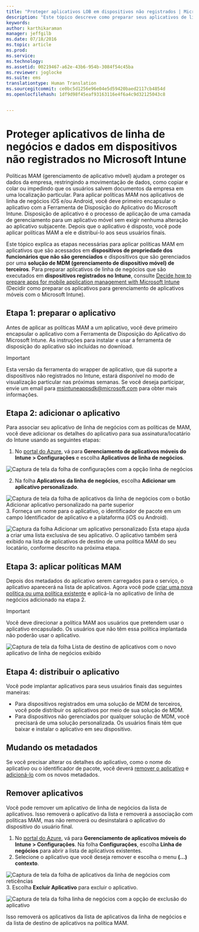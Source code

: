 ```yaml
---
title: "Proteger aplicativos LOB em dispositivos não registrados | Microsoft Intune"
description: "Este tópico descreve como preparar seus aplicativos de linha de negócios personalizados para que você possa aplicar políticas de gerenciamento de aplicativo móvel que podem ajudar a evitar a perda de dados."
keywords: 
author: karthikaraman
manager: jeffgilb
ms.date: 07/18/2016
ms.topic: article
ms.prod: 
ms.service: 
ms.technology: 
ms.assetid: 00219467-a62e-43b6-954b-3084f54c45ba
ms.reviewer: joglocke
ms.suite: ems
translationtype: Human Translation
ms.sourcegitcommit: ce0bc5d1256e96e04e5d59420baed2117cb4854d
ms.openlocfilehash: 1df9d98f45eaf93163116e4f6a4c9d32125043c8


---
```


# Proteger aplicativos de linha de negócios e dados em dispositivos não registrados no Microsoft Intune

Políticas MAM (gerenciamento de aplicativo móvel) ajudam a proteger os dados da empresa, restringindo a movimentação de dados, como copiar e colar ou impedindo que os usuários salvem documentos da empresa em uma localização particular.   Para aplicar políticas MAM nos aplicativos de linha de negócios iOS e/ou Android, você deve primeiro encapsular o aplicativo com a Ferramenta de Disposição do Aplicativo do Microsoft Intune.  Disposição de aplicativo é o processo de aplicação de uma camada de gerenciamento para um aplicativo móvel sem exigir nenhuma alteração ao aplicativo subjacente.  Depois que o aplicativo é disposto, você pode aplicar políticas MAM a ele e distribuí-lo aos seus usuários finais.  

Este tópico explica as etapas necessárias para aplicar políticas MAM em aplicativos que são acessados em **dispositivos de propriedade dos funcionários que não são gerenciados** e dispositivos que são gerenciados por uma **solução de MDM (gerenciamento de dispositivo móvel) de terceiros**.  Para preparar aplicativos de linha de negócios que são executados em **dispositivos registrados no Intune**, consulte [Decide how to prepare apps for mobile application management with Microsoft Intune](decide-how-to-prepare-apps-for-mobile-application-management-with-microsoft-intune.md) (Decidir como preparar os aplicativos para gerenciamento de aplicativos móveis com o Microsoft Intune).
##  Etapa 1: preparar o aplicativo
Antes de aplicar as políticas MAM a um aplicativo, você deve primeiro encapsular o aplicativo com a Ferramenta de Disposição do Aplicativo do Microsoft Intune.  As instruções para instalar e usar a ferramenta de disposição do aplicativo são incluídas no download.  
>[!IMPORTANT]  
>Esta versão da ferramenta do wrapper de aplicativo, que dá suporte a dispositivos não registrados no Intune, estará disponível no modo de visualização particular nas próximas semanas. Se você deseja participar, envie um email para msintuneappsdk@microsoft.com para obter mais informações.

## Etapa 2: adicionar o aplicativo

Para associar seu aplicativo de linha de negócios com as políticas de MAM, você deve adicionar os detalhes do aplicativo para sua assinatura/locatário do Intune usando as seguintes etapas:

1. No [portal do Azure](https://portal.azure.com/), vá para **Gerenciamento de aplicativos móveis do Intune > Configurações** e escolha **Aplicativos de linha de negócios**.

  ![Captura de tela da folha de configurações com a opção linha de negócios](../media/mam-azure-portal-lob-on-settings.png)

2. Na folha **Aplicativos da linha de negócios**, escolha **Adicionar um aplicativo personalizado**.

  ![Captura de tela da folha de aplicativos da linha de negócios com o botão Adicionar aplicativo personalizado na parte superior](../media/mam-azure-portal-add-lob-app-action.png)
3.  Forneça um nome para o aplicativo, o identificador de pacote em um campo Identificador de aplicativo e a plataforma (iOS ou Android).

  ![Captura da folha Adicionar um aplicativo personalizado ](../media/mam-azure-portal-add-app-details.png) Esta etapa ajuda a criar uma lista exclusiva de seu aplicativo.  O aplicativo também será exibido na lista de aplicativos de destino de uma política MAM do seu locatário, conforme descrito na próxima etapa.

## Etapa 3: aplicar políticas MAM
Depois dos metadados do aplicativo serem carregados para o serviço, o aplicativo aparecerá na lista de aplicativos.  Agora você pode [criar uma nova política ou uma política existente](create-and-deploy-mobile-app-management-policies-with-microsoft-intune.md) e aplicá-la no aplicativo de linha de negócios adicionado na etapa 2.

>[!IMPORTANT]
>Você deve direcionar a política MAM aos usuários que pretendem usar o aplicativo encapsulado.  Os usuários que não têm essa política implantada não poderão usar o aplicativo.


  ![Captura de tela da folha Lista de destino de aplicativos com o novo aplicativo de linha de negócios exibido](../media/mam-azure-portal-lob-on-targeted-app-list.png)
## Etapa 4: distribuir o aplicativo
Você pode implantar aplicativos para seus usuários finais das seguintes maneiras:
* Para dispositivos registrados em uma solução de MDM de terceiros, você pode distribuir os aplicativos por meio de sua solução de MDM.
* Para dispositivos não gerenciados por qualquer solução de MDM, você precisará de uma solução personalizada. Os usuários finais têm que baixar e instalar o aplicativo em seu dispositivo.

## Mudando os metadados
Se você precisar alterar os detalhes do aplicativo, como o nome do aplicativo ou o identificador de pacote, você deverá [remover o aplicativo](#remove-apps) e [adicioná-lo](#step-2-add-the-app) com os novos metadados.

##  Remover aplicativos
Você pode remover um aplicativo de linha de negócios da lista de aplicativos.  Isso removerá o aplicativo da lista e removerá a associação com políticas MAM, mas não removerá ou desinstalará o aplicativo do dispositivo do usuário final.  

1.  No [portal do Azure](https://portal.azure.com/), vá para **Gerenciamento de aplicativos móveis do Intune > Configurações**.  Na folha **Configurações**, escolha **Linha de negócios** para abrir a lista de aplicativos existentes.  
2.  Selecione o aplicativo que você deseja remover e escolha o menu **(…) contexto**.

  ![Captura de tela da folha de aplicativos da linha de negócios com reticências](../media/mam-azure-portal-lob-context-menu.png)
3.  Escolha **Excluir Aplicativo** para excluir o aplicativo.

  ![Captura de tela da folha linha de negócios com a opção de exclusão do aplicativo](../media/mam-azure-portal-delete-app.png)

  Isso removerá os aplicativos da lista de aplicativos da linha de negócios e da lista de destino de aplicativos na política MAM.



<!--HONumber=Jul16_HO3-->


